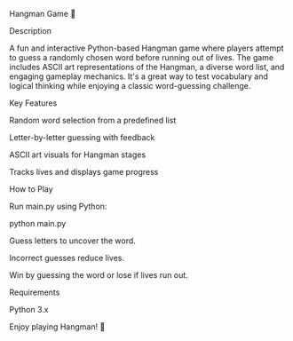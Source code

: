 Hangman Game 🎯

Description

A fun and interactive Python-based Hangman game where players attempt to guess a randomly chosen word before running out of lives. The game includes ASCII art representations of the Hangman, a diverse word list, and engaging gameplay mechanics. It's a great way to test vocabulary and logical thinking while enjoying a classic word-guessing challenge.

Key Features

Random word selection from a predefined list

Letter-by-letter guessing with feedback

ASCII art visuals for Hangman stages

Tracks lives and displays game progress

How to Play

Run main.py using Python:

python main.py

Guess letters to uncover the word.

Incorrect guesses reduce lives.

Win by guessing the word or lose if lives run out.

Requirements

Python 3.x

Enjoy playing Hangman! 🎉

